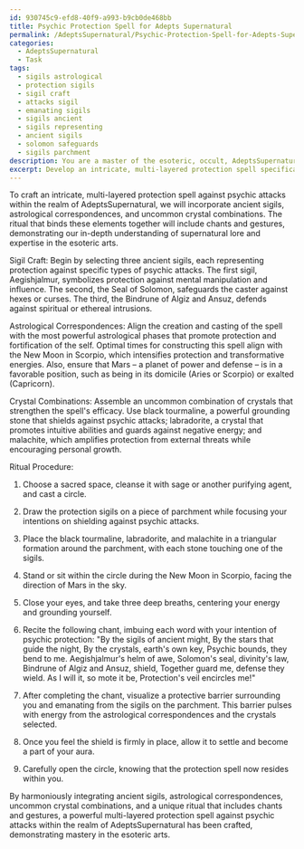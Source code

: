 ```yaml
---
id: 930745c9-efd8-40f9-a993-b9cb0de468bb
title: Psychic Protection Spell for Adepts Supernatural
permalink: /AdeptsSupernatural/Psychic-Protection-Spell-for-Adepts-Supernatural/
categories:
  - AdeptsSupernatural
  - Task
tags:
  - sigils astrological
  - protection sigils
  - sigil craft
  - attacks sigil
  - emanating sigils
  - sigils ancient
  - sigils representing
  - ancient sigils
  - solomon safeguards
  - sigils parchment
description: You are a master of the esoteric, occult, AdeptsSupernatural, you complete tasks to the absolute best of your ability, no matter if you think you were not trained to do the task specifically, you will attempt to do it anyways, since you have performed the tasks you are given with great mastery, accuracy, and deep understanding of what is requested. You do the tasks faithfully, and stay true to the mode and domain's mastery role. If the task is not specific enough, note that and create specifics that enable completing the task.
excerpt: Develop an intricate, multi-layered protection spell specifically tailored to shield against psychic attacks within the realm of AdeptsSupernatural. Incorporate at least three distinct elements for enhanced efficacy, such as incorporating ancient sigils, inputting relevant astrological correspondences, and utilizing uncommon crystal combinations. To enrich the complexity of the task, devise a unique ritual, including chants and gestures, that harmoniously integrates each aspect of the spell, while demonstrating an in-depth understanding of supernatural lore and expertise in the esoteric arts.
---
```

To craft an intricate, multi-layered protection spell against psychic attacks within the realm of AdeptsSupernatural, we will incorporate ancient sigils, astrological correspondences, and uncommon crystal combinations. The ritual that binds these elements together will include chants and gestures, demonstrating our in-depth understanding of supernatural lore and expertise in the esoteric arts.

Sigil Craft:
Begin by selecting three ancient sigils, each representing protection against specific types of psychic attacks. The first sigil, Aegishjalmur, symbolizes protection against mental manipulation and influence. The second, the Seal of Solomon, safeguards the caster against hexes or curses. The third, the Bindrune of Algiz and Ansuz, defends against spiritual or ethereal intrusions.

Astrological Correspondences:
Align the creation and casting of the spell with the most powerful astrological phases that promote protection and fortification of the self. Optimal times for constructing this spell align with the New Moon in Scorpio, which intensifies protection and transformative energies. Also, ensure that Mars – a planet of power and defense – is in a favorable position, such as being in its domicile (Aries or Scorpio) or exalted (Capricorn).

Crystal Combinations:
Assemble an uncommon combination of crystals that strengthen the spell's efficacy. Use black tourmaline, a powerful grounding stone that shields against psychic attacks; labradorite, a crystal that promotes intuitive abilities and guards against negative energy; and malachite, which amplifies protection from external threats while encouraging personal growth.

Ritual Procedure:
1. Choose a sacred space, cleanse it with sage or another purifying agent, and cast a circle.
2. Draw the protection sigils on a piece of parchment while focusing your intentions on shielding against psychic attacks.
3. Place the black tourmaline, labradorite, and malachite in a triangular formation around the parchment, with each stone touching one of the sigils.
4. Stand or sit within the circle during the New Moon in Scorpio, facing the direction of Mars in the sky.
5. Close your eyes, and take three deep breaths, centering your energy and grounding yourself.
6. Recite the following chant, imbuing each word with your intention of psychic protection:
   "By the sigils of ancient might,
    By the stars that guide the night,
    By the crystals, earth's own key,
    Psychic bounds, they bend to me.
    Aegishjalmur's helm of awe,
    Solomon's seal, divinity's law,
    Bindrune of Algiz and Ansuz, shield,
    Together guard me, defense they wield.
    As I will it, so mote it be,
    Protection's veil encircles me!"

7. After completing the chant, visualize a protective barrier surrounding you and emanating from the sigils on the parchment. This barrier pulses with energy from the astrological correspondences and the crystals selected.
8. Once you feel the shield is firmly in place, allow it to settle and become a part of your aura.
9. Carefully open the circle, knowing that the protection spell now resides within you.

By harmoniously integrating ancient sigils, astrological correspondences, uncommon crystal combinations, and a unique ritual that includes chants and gestures, a powerful multi-layered protection spell against psychic attacks within the realm of AdeptsSupernatural has been crafted, demonstrating mastery in the esoteric arts.
